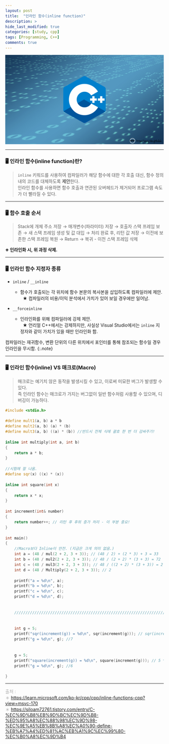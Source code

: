 ```yaml
---
layout: post
title:  "인라인 함수(inline function)"
description: > 
hide_last_modified: true
categories: [study, cpp]
tags: [Programming, C++]
comments: true
---
```


<p align="center">
  <img src="../../../assets/img/blog/cpp/cpp_img.png">
</p>

----
### 🖥️ 인라인 함수(inline function)란?
> `inline` 키워드를 사용하여 컴파일러가 해당 함수에 대한 각 호출 대신, 함수 정의 내의 코드를 대체하도록 **제안**한다. <br>
 인라인 함수를 사용하면 함수 호출과 연관된 오버헤드가 제거되어 프로그램 속도가 더 빨라질 수 있다.

----
### 🖥️ 함수 호출 순서

> Stack에 개체 주소 저장 → 매개변수(파라미터) 저장 → 호출자 스택 프레임 보존 → 새 스택 프레임 생성 및 값 대입 → 처리 완료 후, 리턴 값 저장 → 이전에 보존한 스택 프레임 복원 → Return → 복귀 - 이전 스택 프레임 삭제



**※ 인라인화 시, 위 과정 삭제.**

----
### 🖥️ 인라인 함수 지정자 종류

- `inline` / `__inline` 
  - 함수가 호출되는 각 위치에 함수 본문의 복사본을 삽입하도록 컴파일러에 제안.
&nbsp;&nbsp;★ 컴파일러의 비용/이익 분석에서 가치가 있어 보일 경우에만 일어남.

- `__forceinline`
  - 인라인화를 위해 컴파일러에 강제 제안. <br>
&nbsp;&nbsp;★ 언리얼 C++에서는 강제하지만, 사실상 Visual Studio에서는 `inline` 지정자와 같이 가치가 있을 때만 인라인화 함.

컴파일러는 재귀함수, 변환 단위의 다른 위치에서 포인터를 통해 참조되는 함수일 경우 인라인을 무시함.
{:.note}

----
### 🖥️ 인라인 함수(inline) VS 매크로(Macro)
> 매크로는 예기치 않은 동작을 발생시킬 수 있고, 이로써 미묘한 버그가 발생할 수 있다. <br>
즉 인라인 함수는 매크로가 가지는 버그없이 일반 함수처럼 사용할 수 있으며, 디버깅이 가능하다.


``` cpp
#include <stdio.h>

#define mult1(a, b) a * b
#define mult2(a, b) (a) * (b)
#define mult3(a, b) ((a) * (b)) //반드시 전체 식에 괄호 한 번 더 감싸주기!

inline int multiply(int a, int b)
{
    return a * b;
}

//시험에 잘 나옴.
#define sqr(x) ((x) * (x))

inline int square(int x)
{
	return x * x;
}

int increment(int& number)
{
	return number++; // 리턴 후 후위 증가 처리 - 이 부분 중요!
}

int main()
{
    //Macro보다 Inline이 안전. (지금은 크게 의미 없음.)
    int a = (48 / mul(2 + 2, 3 + 3)); // (48 / 2) + (2 * 3) + 3 = 33
    int b = (48 / mul2(2 + 2, 3 + 3)); // 48 / (2 + 2) * (3 + 3) = 72
    int c = (48 / mul3(2 + 2, 3 + 3)); // 48 / ((2 + 2) * (3 + 3)) = 2 //괄호를 끝까지 쳐야 안전~!
    int d = (48 / Multiply(2 + 2, 3 + 3)); // 2 

    printf("a = %d\n", a);
    printf("b = %d\n", b);
    printf("c = %d\n", c);
    printf("d = %d\n", d);


    ////////////////////////////////////////////////////////////////////////


    int g = 5;
    printf("sqr(increment(g)) = %d\n", sqr(increment(g))); // sqr(increment(g) * increment(g)) = 30 -> return시 후위 증가하기 때문에 5 * 6 = 30
    printf("g = %d\n", g); //7


    g = 5;
    printf("square(increment(g)) = %d\n", square(increment(g))); // 5 * 5 = 25;
    printf("g = %d\n", g); //6

}
```

---- 
<span style="color:darkgray; font-size:14px;"> 출처 : <br>
＊ https://learn.microsoft.com/ko-kr/cpp/cpp/inline-functions-cpp?view=msvc-170 <br>
＊ https://siloam72761.tistory.com/entry/C-%EC%9D%B8%EB%9D%BC%EC%9D%B8-%ED%95%A8%EC%88%98%EC%9D%98-%EC%9E%A5%EB%8B%A8%EC%A0%90-define-%EB%A7%A4%ED%81%AC%EB%A1%9C%EC%99%80-%EC%B0%A8%EC%9D%B4 <br>
</span>



